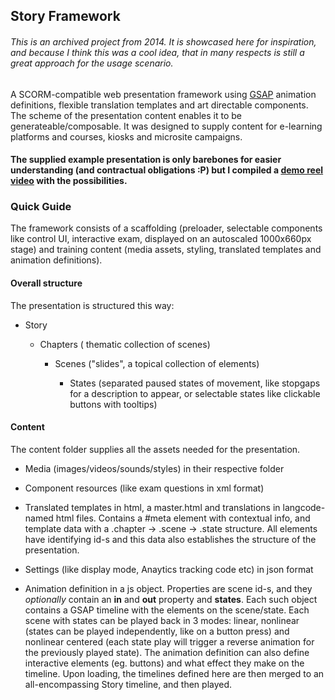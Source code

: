 ## Story Framework

###### _This is an archived project from 2014. It is showcased here for inspiration, and because I think this was a cool idea, that in many respects is still a great approach for the usage scenario._

A SCORM-compatible web presentation framework using [GSAP](https://greensock.com/gsap) animation definitions, flexible translation templates and art directable components. 
The scheme of the presentation content enables it to be generateable/composable. 
It was designed to supply content for e-learning platforms and courses, kiosks and microsite campaigns.

#### The supplied example presentation is only barebones for easier understanding (and contractual obligations :P) but I compiled a **[demo reel video](https://github.com/poisonborz/story_framework/raw/master/showcase.mp4)** with the possibilities.



### Quick Guide
The framework consists of a scaffolding (preloader, selectable components like control UI, interactive exam, displayed on an autoscaled 1000x660px stage) 
and training content (media assets, styling, translated templates and animation definitions).


#### Overall structure

The presentation is structured this way:

* Story

  - Chapters ( thematic collection of scenes)
  
    - Scenes ("slides", a topical collection of elements)
      
       - States (separated paused states of movement, like stopgaps for a description to appear, or selectable states like clickable buttons with tooltips)
              
 
 #### Content
 The content folder supplies all the assets needed for the presentation.
 
 
* Media (images/videos/sounds/styles) in their respective folder

* Component resources (like exam questions in xml format)
* Translated templates in html, a master.html and translations in langcode-named html files. Contains a #meta element with contextual info, 
and template data with a .chapter -> .scene -> .state structure. All elements have identifying id-s and this data also establishes the structure of the presentation.
* Settings (like display mode, Anaytics tracking code etc) in json format
* Animation definition in a js object. Properties are scene id-s, and they _optionally_ contain an **in** and **out** property and **states**.
Each such object contains a GSAP timeline with the elements on the scene/state. Each scene with states can be played back in 3 modes: linear, nonlinear (states can be played independently, like on a button press) 
and nonlinear centered (each state play will trigger a reverse animation for the previously played state). The animation definition can also define interactive elements (eg. buttons) and what effect they make on the timeline.
Upon loading, the timelines defined here are then merged to an all-encompassing Story timeline, and then played.
